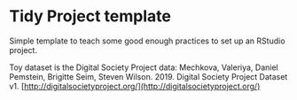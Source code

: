 # Tidy Project template

Simple template to teach some good enough practices to set up an RStudio project.

Toy dataset is the Digital Society Project data: Mechkova, Valeriya, Daniel Pemstein, Brigitte Seim, Steven Wilson. 2019. Digital Society Project Dataset v1. [http://digitalsocietyproject.org/](http://digitalsocietyproject.org/)
